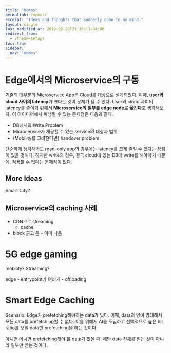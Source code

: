 ```yaml
---
title: "Memos"
permalink: /memos/
excerpt: "Ideas and thoughts that suddenly come to my mind."
layout: single
last_modified_at: 2019-08-20T21:36:11-04:00
redirect_from:
  - /theme-setup/
toc: true
sidebar:
  nav: "memos"
---
```

# Edge에서의 Microservice의 구동
기존의 대부분의 Microservice App은 Cloud를 대상으로 설계되었다.
이때, **user와 cloud 사이의 latency**가 크다는 것이 문제가 될 수 있다.
User와 cloud 사이의 latency를 줄이기 위해서 **Microservice의 일부를 edge node로 옮긴다**고 생각해보자.
이 아이디어에서 파생될 수 있는 문제점은 다음과 같다.
 * DB에서의 Write Problem
 * Microservice가 제공할 수 있는 service의 대상과 범위
 * (Mobility를 고려한다면) handover problem

단순하게 생각해봐도 read-only app의 경우에는 latency를 크게 줄일 수 있다는 장점이 있을 것이다. 하지만 write의 경우, 결국 cloud에 있는 DB에 write를 해야하기 때문에, 적용할 수 없다는 문제점이 있다.
 
## More Ideas
Smart City?

## Microservice의 caching 사례
 * CDN으로 streaming
   * cache
 * block 긁고 옴 - 이미 나옴

# 5G edge gaming
mobility?
Streaming?

edge - entrypoint가 여러개 - offloading

# Smart Edge Caching
Scenario: Edge가 prefetching해야하는 data가 있다.
이때, data의 양이 방대해서 모든 data를 prefetching할 수 없다.
이를 위해서 AI를 도입하고 선택적으로 높은 hit ratio를 보일 data만 prefetching을 하는 것이다.

아니면 아니면
prefetching해야 할 data가 있을 때,
해당 data 전체를 받는 것이 아니라 일부만 받는 것이다.